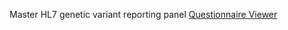 Master HL7 genetic variant reporting panel [Questionnaire Viewer](https://project-wildfyre.github.io/domain-archetype/?q=https://nw-gmsa.github.io/R4/Questionnaire-58410-2.json)
